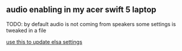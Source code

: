 ## audio enabling in my acer swift 5 laptop 

TODO: by default audio is not coming from speakers some settings is tweaked in a file

[use this to update elsa settings](https://askubuntu.com/questions/1218183/18-04-4-no-sound-dummy-output)
